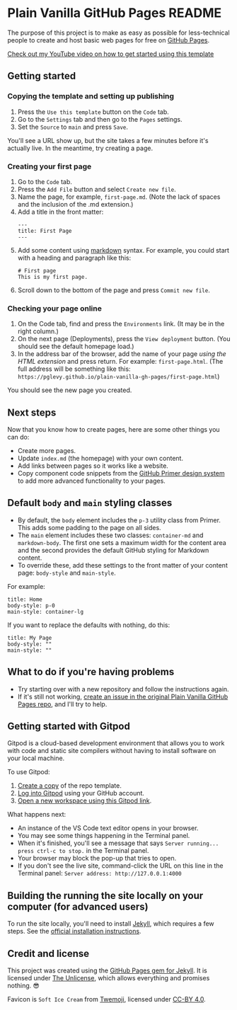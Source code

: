 # Plain Vanilla GitHub Pages README
The purpose of this project is to make as easy as possible for less-technical people to create and host basic web pages for free on [GitHub Pages](https://pages.github.com/).

[Check out my YouTube video on how to get started using this template](https://youtu.be/jlkHEmgQhGU)

## Getting started

### Copying the template and setting up publishing
1. Press the `Use this template` button on the `Code` tab.
1. Go to the `Settings` tab and then go to the `Pages` settings.
1. Set the `Source` to `main` and press `Save`.

You'll see a URL show up, but the site takes a few minutes before it's actually live. In the meantime, try creating a page.

### Creating your first page
1. Go to the `Code` tab.
1. Press the `Add File` button and select `Create new file`.
1. Name the page, for example, `first-page.md`. (Note the lack of spaces and the inclusion of the .md extension.)
1. Add a title in the front matter:
    ```
    ---
    title: First Page
    ---
    ```
1. Add some content using [markdown](https://guides.github.com/features/mastering-markdown/) syntax. For example, you could start with a heading and paragraph like this:
    ```
    # First page
    This is my first page.
    ```
5. Scroll down to the bottom of the page and press `Commit new file`.

### Checking your page online
1. On the Code tab, find and press the `Environments` link. (It may be in the right column.)
1. On the next page (Deployments), press the `View deployment` button. (You should see the default homepage load.)
1. In the address bar of the browser, add the name of your page _using the HTML extension_ and press return. For example: `first-page.html`. (The full address will be something like this: `https://pglevy.github.io/plain-vanilla-gh-pages/first-page.html`)

You should see the new page you created.

## Next steps
Now that you know how to create pages, here are some other things you can do:
- Create more pages.
- Update `index.md` (the homepage) with your own content.
- Add links between pages so it works like a website.
- Copy component code snippets from the [GitHub Primer design system](https://primer.style/css/components) to add more advanced functionality to your pages.

## Default `body` and `main` styling classes
- By default, the `body` element includes the `p-3` utility class from Primer. This adds some padding to the page on all sides.
- The `main` element includes these two classes: `container-md` and `markdown-body`. The first one sets a maximum width for the content area and the second provides the default GitHub styling for Markdown content.
- To override these, add these settings to the front matter of your content page: `body-style` and `main-style`.

For example:
```
title: Home
body-style: p-0
main-style: container-lg
```

If you want to replace the defaults with nothing, do this:
```
title: My Page
body-style: ""
main-style: ""
```

## What to do if you're having problems
- Try starting over with a new repository and follow the instructions again.
- If it's still not working, [create an issue in the original Plain Vanilla GitHub Pages repo](https://github.com/lowcodelounge/plain-vanilla-gh-pages/issues), and I'll try to help.

## Getting started with Gitpod
Gitpod is a cloud-based development environment that allows you to work with code and static site compilers without having to install software on your local machine.

To use Gitpod:
1. [Create a copy](https://github.com/lowcodelounge/plain-vanilla-gh-pages/generate) of the repo template.
2. [Log into Gitpod](https://gitpod.io/login/) using your GitHub account.
3. [Open a new workspace using this Gitpod link](https://gitpod.io/#https://github.com/lowcodelounge/plain-vanilla-gh-pages/tree/main).

What happens next:
- An instance of the VS Code text editor opens in your browser.
- You may see some things happening in the Terminal panel.
- When it's finished, you'll see a message that says `Server running... press ctrl-c to stop.` in the Terminal panel.
- Your browser may block the pop-up that tries to open.
- If you don't see the live site, command-click the URL on this line in the Terminal panel: `Server address: http://127.0.0.1:4000`

## Building the running the site locally on your computer (for advanced users)
To run the site locally, you'll need to install [Jekyll](https://jekyllrb.com/), which requires a few steps. See the [official installation instructions](https://jekyllrb.com/docs/installation/).

## Credit and license
This project was created using the [GitHub Pages gem for Jekyll](https://github.com/github/pages-gem). It is licensed under [The Unlicense](https://github.com/pglevy/plain-vanilla-gh-pages/blob/main/LICENSE), which allows everything and promises nothing. 😎

Favicon is `Soft Ice Cream` from [Twemoji](https://twemoji.twitter.com/), licensed under [CC-BY 4.0](https://creativecommons.org/licenses/by/4.0/).